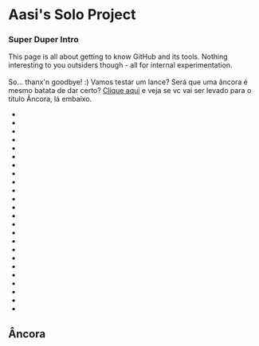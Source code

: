 # Aasi's Solo Project

### Super Duper Intro
This page is all about getting to know GitHub and its tools. Nothing interesting to you outsiders though - all for internal experimentation.
<br><br>
So... thanx'n goodbye! :)
Vamos testar um lance? Será que uma âncora é mesmo batata de dar certo? [Clique aqui](#anchor) e veja se vc vai ser levado para o título Âncora, lá embaixo.

-

-

-

-

-

-

-

-

-

-

-

-

-

-

-

-

-

-

-

-

-

-

-

-
## <a name=“anchor”><a/> Âncora
